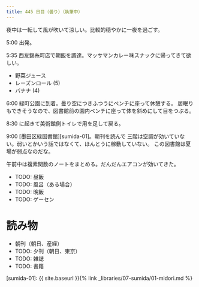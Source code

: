 ```yaml
---
title: 445 日目（曇り）（執筆中）
---
```


夜中は一転して風が吹いて涼しい。比較的穏やかに一夜を過ごす。

5:00 出発。

5:35 西友錦糸町店で朝飯を調達。マッサマンカレー味スナックに帰ってきて欲しい。
* 野菜ジュース
* レーズンロール (5)
* バナナ (4)

6:00 緑町公園に到着。曇り空につきふつうにベンチに座って休憩する。
居眠りもできそうなので、図書館前の園内ベンチに座って体を斜めにして目をつぶる。

8:30 に起きて美術館側トイレで用を足して戻る。

9:00 [墨田区緑図書館][sumida-01]。朝刊を読んで
三階は空調が効いていない。弱いとかいう話ではなくて、ほんとうに稼動していない。
この図書館は夏場が弱点なのだな。

午前中は複素関数のノートをまとめる。だんだんエアコンが効いてきた。

* TODO: 昼飯
* TODO: 風呂（ある場合）
* TODO: 晩飯
* TODO: ゲーセン

# 読み物

* 朝刊（朝日、産経）
* TODO: 夕刊（朝日、東京）
* TODO: 雑誌
* TODO: 書籍

[sumida-01]: {{ site.baseurl }}{% link _libraries/07-sumida/01-midori.md %}
